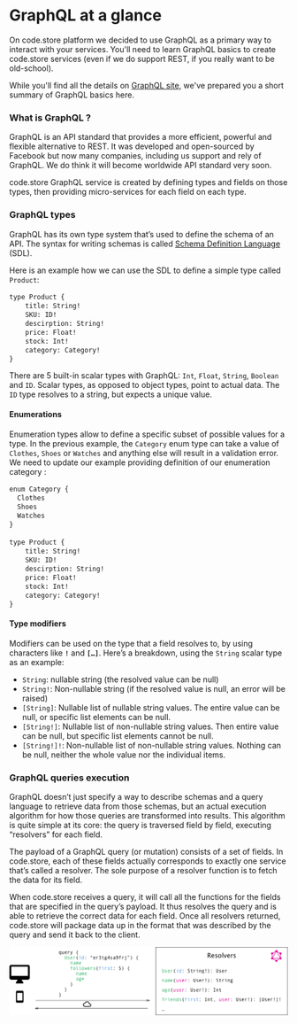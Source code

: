 # GraphQL at a glance

On code.store platform we decided to use GraphQL as a primary way to interact with your services. You'll need to learn GraphQL basics  to create code.store services \(even if we do support REST, if you really want to be old-school\).

While you'll find all the details on [GraphQL site](https://graphql.org/), we've prepared you a short summary of GraphQL basics here. 

### What is GraphQL ?

GraphQL is an API standard that provides a more efficient, powerful and flexible alternative to REST. It was developed and open-sourced by Facebook but now many companies, including us support and rely of GraphQL. We do think it will become worldwide API standard very soon.

code.store GraphQL service is created by defining types and fields on those types, then providing micro-services for each field on each type.

### GraphQL types

GraphQL has its own type system that’s used to define the schema of an API. The syntax for writing schemas is called [Schema Definition Language ](https://graphql.org/learn/schema/)\(SDL\).

Here is an example how we can use the SDL to define a simple type called `Product`:

```text
type Product { 
    title: String! 
    SKU: ID!
    descirption: String!
    price: Float!
    stock: Int!
    category: Category!
}
```

There are 5 built-in scalar types with GraphQL: `Int`, `Float`, `String`, `Boolean` and `ID`. Scalar types, as opposed to object types, point to actual data. The `ID` type resolves to a string, but expects a unique value.

#### Enumerations

Enumeration types allow to define a specific subset of possible values for a type. In the previous example, the `Category` enum type can take a value of `Clothes`, `Shoes` or `Watches` and anything else will result in a validation error.  We need to update our example providing definition of our enumeration category : 

```text
enum Category {
  Clothes
  Shoes
  Watches
}

type Product { 
    title: String! 
    SKU: ID!
    descirption: String!
    price: Float!
    stock: Int!
    category: Category!
}
```

#### Type modifiers

Modifiers can be used on the type that a field resolves to, by using characters like **`!`** and **`[…]`**. Here’s a breakdown, using the `String` scalar type as an example:

* `String`: nullable string \(the resolved value can be null\)
* `String!`: Non-nullable string \(if the resolved value is null, an error will be raised\) 
* `[String]`: Nullable list of nullable string values. The entire value can be null, or specific list elements can be null. 
* `[String!]`: Nullable list of non-nullable string values. Then entire value can be null, but specific list elements cannot be null. 
* `[String!]!`: Non-nullable list of non-nullable string values. Nothing can be null, neither the whole value nor the individual items. 

### GraphQL queries execution

GraphQL doesn’t just specify a way to describe schemas and a query language to retrieve data from those schemas, but an actual execution algorithm for how those queries are transformed into results. This algorithm is quite simple at its core: the query is traversed field by field, executing “resolvers” for each field.

The payload of a GraphQL query \(or mutation\) consists of a set of fields. In code.store, each of these fields actually corresponds to exactly one service that’s called a resolver. The sole purpose of a resolver function is to fetch the data for its field.

When code.store receives a query, it will call all the functions for the fields that are specified in the query’s payload. It thus resolves the query and is able to retrieve the correct data for each field. Once all resolvers returned, code.store will package data up in the format that was described by the query and send it back to the client.

![](.gitbook/assets/image.png)





